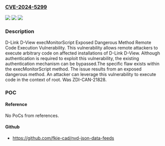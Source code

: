### [CVE-2024-5299](https://cve.mitre.org/cgi-bin/cvename.cgi?name=CVE-2024-5299)
![](https://img.shields.io/static/v1?label=Product&message=D-View&color=blue)
![](https://img.shields.io/static/v1?label=Version&message=%3D%202.0.1.28%20&color=brighgreen)
![](https://img.shields.io/static/v1?label=Vulnerability&message=CWE-749%3A%20Exposed%20Dangerous%20Method%20or%20Function&color=brighgreen)

### Description

D-Link D-View execMonitorScript Exposed Dangerous Method Remote Code Execution Vulnerability. This vulnerability allows remote attackers to execute arbitrary code on affected installations of D-Link D-View. Although authentication is required to exploit this vulnerability, the existing authentication mechanism can be bypassed.The specific flaw exists within the execMonitorScript method. The issue results from an exposed dangerous method. An attacker can leverage this vulnerability to execute code in the context of root. Was ZDI-CAN-21828.

### POC

#### Reference
No PoCs from references.

#### Github
- https://github.com/fkie-cad/nvd-json-data-feeds

